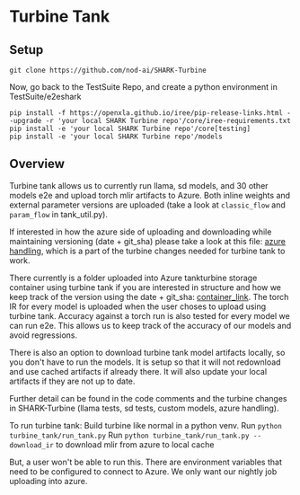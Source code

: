 # Turbine Tank

## Setup

```
git clone https://github.com/nod-ai/SHARK-Turbine
```

Now, go back to the TestSuite Repo, and create a python environment in TestSuite/e2eshark

```
pip install -f https://openxla.github.io/iree/pip-release-links.html --upgrade -r 'your local SHARK Turbine repo'/core/iree-requirements.txt
pip install -e 'your local SHARK Turbine repo'/core[testing]
pip install -e 'your local SHARK Turbine repo'/models
```

## Overview

Turbine tank allows us to currently run llama, sd models, and 30 other models e2e and upload torch mlir artifacts to Azure. Both inline weights and external parameter versions are uploaded (take a look at `classic_flow` and `param_flow` in tank_util.py).

If interested in how the azure side of uploading and downloading while maintaining versioning (date + git_sha) please take a look at this file: [azure handling](https://github.com/nod-ai/SHARK-Turbine/blob/main/models/turbine_models/turbine_tank/turbine_tank.py), which is a part of the turbine changes needed for turbine tank to work.

There currently is a folder uploaded into Azure tankturbine storage container using turbine tank if you are interested in structure and how we keep track of the version using the date + git_sha: [container_link](https://portal.azure.com/#view/Microsoft_Azure_Storage/ContainerMenuBlade/~/overview/storageAccountId/%2Fsubscriptions%2F8c190d1b-eb91-48d5-bec5-3e7cb7412e6c%2FresourceGroups%2Fpdue-nod-ai-rg%2Fproviders%2FMicrosoft.Storage%2FstorageAccounts%2Ftankturbine/path/tankturbine/etag/%220x8DC2CE680A9B29E%22/defaultEncryptionScope/%24account-encryption-key/denyEncryptionScopeOverride~/false/defaultId//publicAccessVal/Container). The torch IR for every model is uploaded when the user choses to upload using turbine tank. Accuracy against a torch run is also tested for every model we can run e2e. This allows us to keep track of the accuracy of our models and avoid regressions. 

There is also an option to download turbine tank model artifacts locally, so you don't have to run the models. It is setup so that it will not redownload and use cached artifacts if already there. It will also update your local artifacts if they are not up to date. 

Further detail can be found in the code comments and the turbine changes in SHARK-Turbine (llama tests, sd tests, custom models, azure handling).

To run turbine tank:
Build turbine like normal in a python venv.
Run `python turbine_tank/run_tank.py`
Run `python turbine_tank/run_tank.py --download_ir` to download mlir from azure to local cache

But, a user won't be able to run this. There are environment variables that need to be configured to connect to Azure. We only want our nightly job uploading into azure. 
